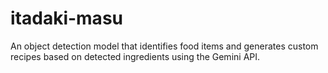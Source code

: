 # itadaki-masu
 An object detection model that identifies food items and generates custom recipes based on detected ingredients using the Gemini API.
